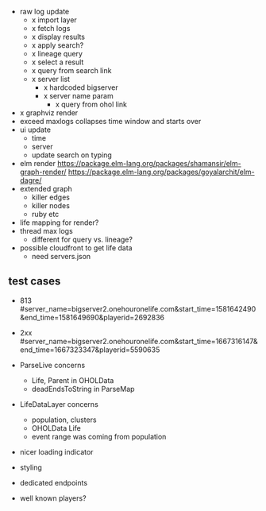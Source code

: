 - raw log update
  - x import layer
  - x fetch logs
  - x display results
  - x apply search?
  - x lineage query
  - x select a result
  - x query from search link
  - x server list
    - x hardcoded bigserver
    - x server name param
      - x query from ohol link
- x graphviz render
- exceed maxlogs collapses time window and starts over
- ui update
  - time
  - server
  - update search on typing
- elm render
  https://package.elm-lang.org/packages/shamansir/elm-graph-render/
  https://package.elm-lang.org/packages/goyalarchit/elm-dagre/
- extended graph
  - killer edges
  - killer nodes
  - ruby etc
- life mapping for render?
- thread max logs
  - different for query vs. lineage?
- possible cloudfront to get life data
  - need servers.json

## test cases
 - 813 #server_name=bigserver2.onehouronelife.com&start_time=1581642490&end_time=1581649690&playerid=2692836
 - 2xx #server_name=bigserver2.onehouronelife.com&start_time=1667316147&end_time=1667323347&playerid=5590635

- ParseLive concerns
  - Life, Parent in OHOLData
  - deadEndsToString in ParseMap
- LifeDataLayer concerns
  - population, clusters
  - OHOLData Life
  - event range was coming from population

- nicer loading indicator
- styling
- dedicated endpoints
- well known players?

